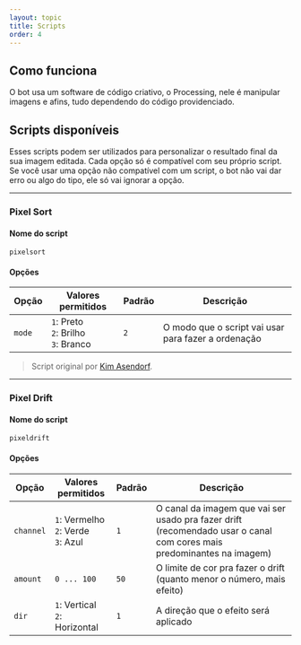 ```yaml
---
layout: topic
title: Scripts
order: 4
---
```


## Como funciona

O bot usa um software de código criativo, o Processing, nele é manipular imagens e afins, tudo dependendo do código providenciado.

## Scripts disponíveis

Esses scripts podem ser utilizados para personalizar o resultado final da sua imagem editada. Cada opção só é compatível com seu próprio script. Se você usar uma opção não compatível com um script, o bot não vai dar erro ou algo do tipo, ele só vai ignorar a opção.

---

### Pixel Sort

#### Nome do script

`pixelsort`

#### Opções

| Opção  | Valores permitidos                       | Padrão | Descrição                                           |
| ------ | ---------------------------------------- | ------ | --------------------------------------------------- |
| `mode` | `1`: Preto<br>`2`: Brilho<br>`3`: Branco | `2`    | O modo que o script vai usar para fazer a ordenação |

> Script original por [Kim Asendorf](https://github.com/kimasendorf).

---

### Pixel Drift

#### Nome do script

`pixeldrift`

#### Opções

| Opção     | Valores permitidos                       | Padrão | Descrição                                                                                                             |
| --------- | ---------------------------------------- | ------ | --------------------------------------------------------------------------------------------------------------------- |
| `channel` | `1`: Vermelho<br>`2`: Verde<br>`3`: Azul | `1`    | O canal da imagem que vai ser usado pra fazer drift (recomendado usar o canal com cores mais predominantes na imagem) |
| `amount`  | `0 ... 100`                              | `50`   | O limite de cor pra fazer o drift (quanto menor o número, mais efeito)                                                |
| `dir`     | `1`: Vertical <br> `2`: Horizontal       | `1`    | A direção que o efeito será aplicado                                                                                  |
